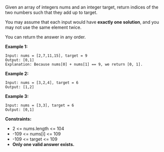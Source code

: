 Given an array of integers nums and an integer target, return indices of the two numbers such that they add up to target.

You may assume that each input would have <b>exactly one solution</b>, and you may not use the same element twice.

You can return the answer in any order.

<b>Example 1:</b>
```
Input: nums = [2,7,11,15], target = 9
Output: [0,1]
Explanation: Because nums[0] + nums[1] == 9, we return [0, 1].
```

<b>Example 2:</b>
```
Input: nums = [3,2,4], target = 6
Output: [1,2]
```

<b>Example 3:</b>
```
Input: nums = [3,3], target = 6
Output: [0,1]
``` 

<b>Constraints:</b>
<ul>
    <li>2 <= nums.length <= 104 </li>
    <li>-109 <= nums[i] <= 109</li>
    <li>-109 <= target <= 109</li>
    <li><b>Only one valid answer exists.</b></li>
</ul>